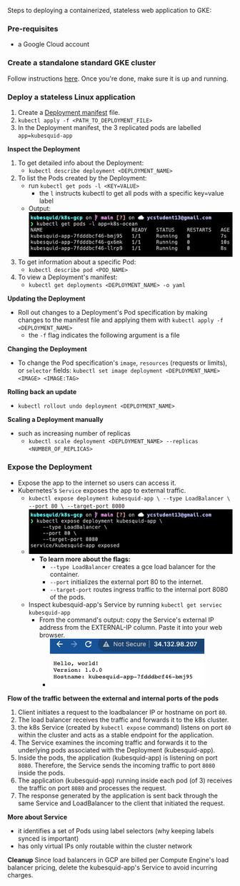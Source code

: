 Steps to deploying a containerized, stateless web application to GKE:

### Pre-requisites
- a Google Cloud account

### Create a standalone standard GKE cluster
Follow instructions [here](https://cloud.google.com/kubernetes-engine/docs/how-to/creating-a-zonal-cluster). Once you're done, make sure it is up and running. 

### Deploy a stateless Linux application
1. Create a [Deployment manifest](_deployment.yaml) file.
2. `kubectl apply -f <PATH_TO_DEPLOYMENT_FILE>`
3. In the Deployment manifest, the 3 replicated pods are labelled `app=kubesquid-app`

**Inspect the Deployment**
1. To get detailed info about the Deployment:
     - `kubectl describe deployment <DEPLOYMENT_NAME>`
2. To list the Pods created by the Deployment:
     - run `kubectl get pods -l <KEY=VALUE>`
       - the `l` instructs kubectl to get all pods with a specific key=value label
     - Output:<br> ![image](./images/get-pods-by-labels.png)
3. To get information about a specific Pod:
    - `kubectl describe pod <POD_NAME>`
4. To view a Deployment's manifest:
   - `kubectl get deployments <DEPLOYMENT_NAME> -o yaml`

**Updating the Deployment**
- Roll out changes to a Deployment's Pod specification by making changes to the manifest file and applying them with `kubectl apply -f <DEPLOYMENT_NAME>`
  - the `-f` flag indicates the following argument is a file

**Changing the Deployment**
- To change the Pod specification's  `image`, `resources` (requests or limits), or `selector` fields:
`kubectl set image deployment <DEPLOYMENT_NAME> <IMAGE> <IMAGE:TAG>`

**Rolling back an update**
- `kubectl rollout undo deployment <DEPLOYMENT_NAME>`

**Scaling a Deployment manually**
- such as increasing number of replicas
  - `kubectl scale deployment <DEPLOYMENT_NAME> --replicas <NUMBER_OF_REPLICAS>`

### Expose the Deployment
- Expose the app to the internet so users can access it. 
- Kubernetes's `Service` exposes the app to external traffic.
  - `kubectl expose deployment kubesquid-app \
    --type LoadBalancer \
    --port 80 \
    --target-port 8080`
  - ![image](images/expose-kubesquid-app.png) 
    - **To learn more about the flags:**
      - `--type LoadBalancer` creates a gce load balancer for the container.
      - `--port` initializes the external port 80 to the internet.
      - `--target-port` routes ingress traffic to the internal port 8080 of the pods.
  - Inspect kubesquid-app's Service by running `kubectl get serviec kubesquid-app`
    - From the command's output: copy the Service's external IP address from the EXTERNAL-IP column. Paste it into your web browser. 
      - ![image](images/view-app-from-external-ip.png)

**Flow of the traffic between the external and internal ports of the pods**
  1. Client initiates a request to the loadbalancer IP or hostname on port `80`.
  2. The load balancer receives the traffic and forwards it to the k8s cluster.
  3. the k8s Service (created by `kubectl expose` command) listens on port `80` within the cluster and acts as a stable endpoint for the application.
  4. The Service examines the incoming traffic and forwards it to the underlying pods associated with the Deployment (kubesquid-app).
  5. Inside the pods, the application (kubesquid-app) is listening on port `8080`. Therefore, the Service sends the incoming traffic to port `8080` inside the pods.
  6. The application (kubesquid-app) running inside each pod (of 3) receives the traffic on port `8080` and processes the request. 
  7. The response generated by the application is sent back through the same Service and LoadBalancer to the client that initiated the request.

**More about Service**
- it identifies a set of Pods using label selectors (why keeping labels synced is important)
- has only virtual IPs only routable within the cluster network

**Cleanup**
Since load balancers in GCP are billed per Compute Engine's load balancer pricing, delete the kubesquid-app's Service to avoid incurring charges.
